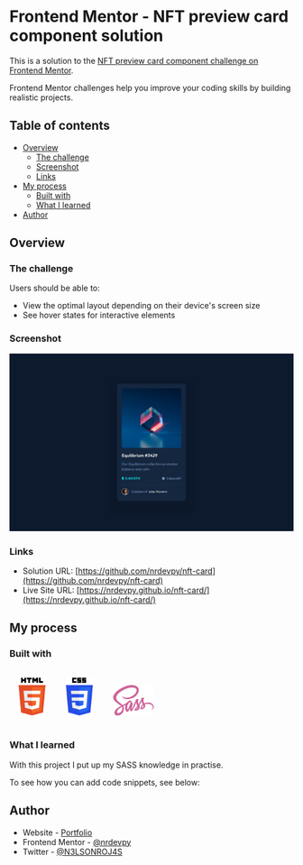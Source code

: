 # Frontend Mentor - NFT preview card component solution
This is a solution to the [NFT preview card component challenge on Frontend Mentor](https://www.frontendmentor.io/challenges/nft-preview-card-component-SbdUL_w0U).

Frontend Mentor challenges help you improve your coding skills by building realistic projects. 

## Table of contents

- [Overview](#overview)
  - [The challenge](#the-challenge)
  - [Screenshot](#screenshot)
  - [Links](#links)
- [My process](#my-process)
  - [Built with](#built-with)
  - [What I learned](#what-i-learned)
- [Author](#author)

## Overview

### The challenge

Users should be able to:

- View the optimal layout depending on their device's screen size
- See hover states for interactive elements

### Screenshot

![image](./design/desktop-design.jpg)

### Links

- Solution URL: [https://github.com/nrdevpy/nft-card](https://github.com/nrdevpy/nft-card)
- Live Site URL: [https://nrdevpy.github.io/nft-card/](https://nrdevpy.github.io/nft-card/)

## My process

### Built with
  <img src="logos/html-5.svg"
  title="HTML 5"
  width="48"
  alt="html-5"
  style="margin: 1rem;"
/>
<img src="logos/css-3.svg"
  title="CSS 3"
  width="48"
  alt="css"
  style="margin: 1rem;"
/>
<img src="logos/sass.svg"
  title="SASS"
  width="72"
  style="margin: 1rem;"
/>

### What I learned

With this project I put up my SASS knowledge in practise.

To see how you can add code snippets, see below:

## Author

- Website - [Portfolio](https://nrdevpy.github.io/Portfolio/)
- Frontend Mentor - [@nrdevpy](https://www.frontendmentor.io/profile/nrdevpy)
- Twitter - [@N3LSONROJ4S](https://twitter.com/N3LSONROJ4S)
